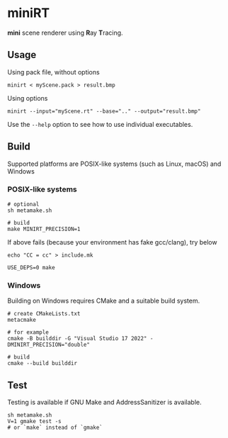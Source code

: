 # miniRT

**mini** scene renderer using **R**ay **T**racing.

## Usage

Using pack file, without options

```shell
minirt < myScene.pack > result.bmp
```

Using options

```shell
minirt --input="myScene.rt" --base=".." --output="result.bmp"
```

Use the `--help` option to see how to use individual executables.

## Build

Supported platforms are POSIX-like systems (such as Linux, macOS) and Windows

### POSIX-like systems

```shell
# optional
sh metamake.sh

# build
make MINIRT_PRECISION=1
```

If above fails (because your environment has fake gcc/clang), try below

```shell
echo "CC = cc" > include.mk

USE_DEPS=0 make
```

### Windows

Building on Windows requires CMake and a suitable build system.

```shell
# create CMakeLists.txt
metacmake

# for example
cmake -B builddir -G "Visual Studio 17 2022" -DMINIRT_PRECISION="double"

# build
cmake --build builddir
```

## Test

Testing is available if GNU Make and AddressSanitizer is available.

```shell
sh metamake.sh
V=1 gmake test -s
# or `make` instead of `gmake`
```
